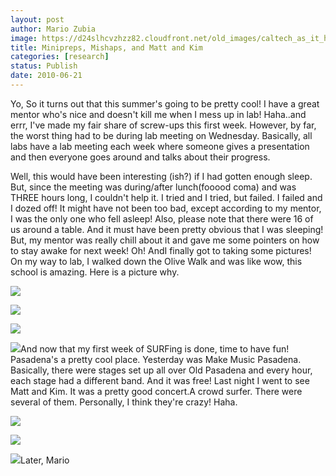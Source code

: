 ```yaml
---
layout: post
author: Mario Zubia
image: https://d24slhcvzhzz82.cloudfront.net/old_images/caltech_as_it_happens/6a0105349b8251970b0134849ac8cb970c.jpg
title: Minipreps, Mishaps, and Matt and Kim
categories: [research]
status: Publish
date: 2010-06-21
---
```



Yo,
So it turns out that this summer's going to be pretty cool! I have a great mentor who's nice and doesn't kill me when I mess up in lab! Haha..and errr, I've made my fair share of screw-ups this first week. However, by far, the worst thing had to be during lab meeting on Wednesday. Basically, all labs have a lab meeting each week where someone gives a presentation and then everyone goes around and talks about their progress.

Well, this would have been interesting (ish?) if I had gotten enough sleep. But, since the meeting was during/after lunch(fooood coma) and was THREE hours long, I couldn't help it. I tried and I tried, but failed. I failed and I dozed off! It might have not been too bad, except according to my mentor, I was the only one who fell asleep! Also, please note that there were 16 of us around a table. And it must have been pretty obvious that I was sleeping! But, my mentor was really chill about it and gave me some pointers on how to stay awake for next week!
Oh! AndI finally got to taking some pictures!
On my way to lab, I walked down the Olive Walk and was like wow, this school is amazing. Here is a picture why.


![](https://d24slhcvzhzz82.cloudfront.net/old_images/caltech_as_it_happens/6a0105349b8251970b013484a53223970c.jpg)

![](https://d24slhcvzhzz82.cloudfront.net/old_images/caltech_as_it_happens/6a0105349b8251970b0133f17d5a2d970b.jpg)

![](https://d24slhcvzhzz82.cloudfront.net/old_images/caltech_as_it_happens/6a0105349b8251970b0133f172cccc970b.jpg)

![](https://d24slhcvzhzz82.cloudfront.net/old_images/caltech_as_it_happens/6a0105349b8251970b013484a5326d970c.jpg)And now that my first week of SURFing is done, time to have fun! Pasadena's a pretty cool place. Yesterday was Make Music Pasadena. Basically, there were stages set up all over Old Pasadena and every hour, each stage had a different band. And it was free! Last night I went to see Matt and Kim. It was a pretty good concert.A crowd surfer. There were several of them. Personally, I think they're crazy! Haha.


![](https://d24slhcvzhzz82.cloudfront.net/old_images/caltech_as_it_happens/6a0105349b8251970b013484a9960f970c.jpg)

![](https://d24slhcvzhzz82.cloudfront.net/old_images/caltech_as_it_happens/6a0105349b8251970b0133f181bf36970b.jpg)

![](https://d24slhcvzhzz82.cloudfront.net/old_images/caltech_as_it_happens/6a0105349b8251970b013484a99952970c.jpg)Later,
Mario

